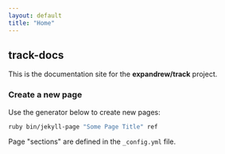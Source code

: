 ```yaml
---
layout: default
title: "Home"
---
```


## track-docs

This is the documentation site for the **expandrew/track** project.

### Create a new page

Use the generator below to create new pages:

```bash
ruby bin/jekyll-page "Some Page Title" ref
```
Page "sections" are defined in the `_config.yml` file.
